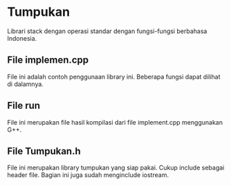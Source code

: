 # Tumpukan
Librari stack dengan operasi standar dengan fungsi-fungsi berbahasa Indonesia.

## File implemen.cpp
File ini adalah contoh penggunaan library ini. Beberapa fungsi dapat dilihat di dalamnya.

## File run
File ini merupakan file hasil kompilasi dari file implement.cpp menggunakan G++.

## File Tumpukan.h
File ini merupakan library tumpukan yang siap pakai. Cukup include sebagai header file.
Bagian ini juga sudah menginclude iostream.
